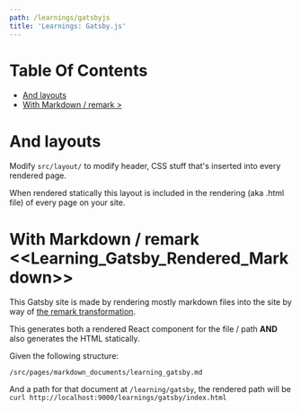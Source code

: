 ```yaml
---
path: /learnings/gatsbyjs
title: 'Learnings: Gatsby.js'
---
```

# Table Of Contents

<!-- toc -->

- [And layouts](#and-layouts)
- [With Markdown / remark >](#with-markdown--remark-)

<!-- tocstop -->

# And layouts

Modify `src/layout/` to modify header, CSS stuff that's inserted into every rendered page.

When rendered statically this layout is included in the rendering (aka .html file) of every page on your site.

# With Markdown / remark <<Learning_Gatsby_Rendered_Markdown>>

This Gatsby site is made by rendering mostly markdown files into the site by way of [the remark transformation](https://www.npmjs.com/package/gatsby-transformer-remark).

This generates both a rendered React component for the file / path **AND** also generates the HTML statically.

Given the following structure:

    /src/pages/markdown_documents/learning_gatsby.md

And a path for that document at `/learning/gatsby`, the rendered path will be `curl http://localhost:9000/learnings/gatsby/index.html`
